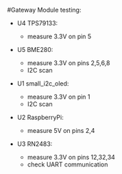 #Gateway Module testing:

* U4 TPS79133:
	* measure 3.3V on pin 5

* U5 BME280:
	* measure 3.3V on pins 2,5,6,8
	* I2C scan
	
* U1 small_i2c_oled:
	* measure 3.3V on pin 1
	* I2C scan
	
* U2 RaspberryPi:
	* measure 5V on pins 2,4

* U3 RN2483:
	* measure 3.3V on pins 12,32,34
	* check UART communication
